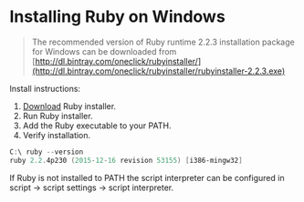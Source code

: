 # Installing Ruby on Windows

> The recommended version of Ruby runtime 2.2.3 installation package for
> Windows can be downloaded from [http://dl.bintray.com/oneclick/rubyinstaller/](http://dl.bintray.com/oneclick/rubyinstaller/rubyinstaller-2.2.3.exe)

Install instructions:

1. [Download](href="http://dl.bintray.com/oneclick/rubyinstaller/rubyinstaller-2.2.3.exe) Ruby installer.
2. Run Ruby installer.
3. Add the Ruby executable to your PATH.
4. Verify installation.

```powershell
C:\ ruby --version
ruby 2.2.4p230 (2015-12-16 revision 53155) [i386-mingw32]
```

If Ruby is not installed to PATH the script interpreter can be configured in script -> script settings -> script interpreter. 
